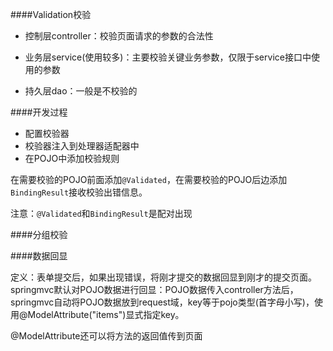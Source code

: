 ####Validation校验

* 控制层controller：校验页面请求的参数的合法性

* 业务层service(使用较多)：主要校验关键业务参数，仅限于service接口中使用的参数

* 持久层dao：一般是不校验的


####开发过程

* 配置校验器
* 校验器注入到处理器适配器中
* 在POJO中添加校验规则

在需要校验的POJO前面添加`@Validated`，在需要校验的POJO后边添加`BindingResult`接收校验出错信息。

注意：`@Validated`和`BindingResult`是配对出现

####分组校验


####数据回显

定义：表单提交后，如果出现错误，将刚才提交的数据回显到刚才的提交页面。springmvc默认对POJO数据进行回显：POJO数据传入controller方法后，springmvc自动将POJO数据放到request域，key等于pojo类型(首字母小写)，使用@ModelAttribute("items")显式指定key。


@ModelAttribute还可以将方法的返回值传到页面



